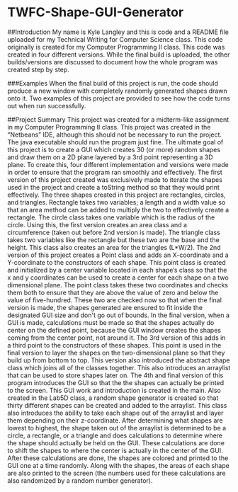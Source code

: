 # TWFC-Shape-GUI-Generator
##Introduction
  My name is Kyle Langley and this is code and a README file uploaded for my Technical Writing for Computer Science class. This code originally is created for my Computer Programming II class. This code was created in four different versions. While the final build is uploaded, the other builds/versions are discussed to document how the whole program was created step by step.

###Examples
When the final build of this project is run, the code should produce a new window with completely randomly generated shapes drawn onto it. Two examples of this project are provided to see how the code turns out when run successfully. 

##Project Summary
This project was created for a midterm-like assignment in my Computer Programming II class. This project was created in the “Netbeans” IDE, although this should not be necessary to run the project. The java executable should run the program just fine. The ultimate goal of this project is to create a GUI which creates 30 (or more) random shapes and draw them on a 2D plane layered by a 3rd point representing a 3D plane. To create this, four different implementation and versions were made in order to ensure that the program ran smoothly and effectively.
  The first version of this project created was exclusively made to iterate the shapes used in the project and create a toString method so that they would print effectively. The three shapes created in this project are rectangles, circles, and triangles. Rectangle takes two variables; a length and a width value so that an area method can be added to multiply the two to effectively create a rectangle. The circle class takes one variable which is the radius of the circle. Using this, the first version creates an area class and a circumference (taken out before 2nd version is made). The triangle class takes two variables like the rectangle but these two are the base and the height. This class also creates an area for the triangles (L*W/2).
  The 2nd version of this project creates a Point class and adds an X-coordinate and a Y-coordinate to the constructors of each shape. This point class is created and initialized by a center variable located in each shape’s class so that the x and y coordinates can be used to create a center for each shape on a two dimensional plane. The point class takes these two coordinates and checks them both to ensure that they are above the value of zero and below the value of five-hundred. These two are checked now so that when the final version is made, the shapes generated are ensured to fit inside the designated GUI size and don't go out of bounds. In the final version, when a GUI is made, calculations must be made so that the shapes actually do center on the defined point, because the GUI window creates the shapes coming from the center point, not around it.
  The 3rd version of this adds in a third point to the constructors of these shapes. This point is used in the final version to layer the shapes on the two-dimensional plane so that they build up from bottom to top. This version also introduced the abstract shape class which joins all of the classes together. This also introduces an arraylist that can be used to store shapes later on.
  The 4th and final version of this program introduces the GUI so that the the shapes can actually be printed to the screen. This GUI work and introduction is created in the main. Also created in the Lab5D class, a random shape generator is created so that thirty different shapes can be created and added to the arraylist. This class also introduces the ability to take each shape out of the arraylist and layer them depending on their z-coordinate. After determining what shapes are lowest to highest, the shape taken out of the arraylist is determined to be a circle, a rectangle, or a triangle and does calculations to determine where the shape should actually be held on the GUI. These calculations are done to shift the shapes to where the center is actually in the center of the GUI. After these calculations are done, the shapes are colored and printed to the GUI one at a time randomly. Along with the shapes, the areas of each shape are also printed to the screen (the numbers used for these calculations are also randomized by a random number generator).
